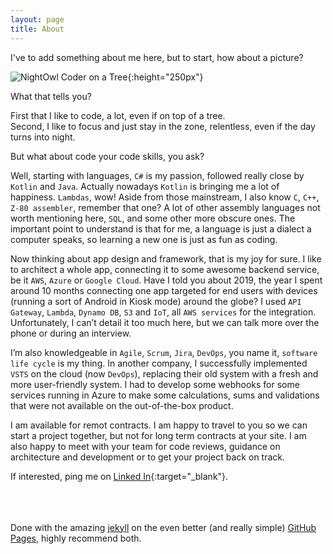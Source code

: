 ```yaml
---
layout: page
title: About
---
```

I've to add something about me here, but to start, how about a picture?


![NightOwl Coder on a Tree](../assets/NightOwlCoderTree.jpg){:height="250px"}

What that tells you?

First that I like to code, a lot, even if on top of a tree.<br>
Second, I like to focus and just stay in the zone, relentless, even if the day turns into night.

But what about code your code skills, you ask?<br>

Well, starting with languages, `C#` is my passion, followed really close by `Kotlin` and `Java`. Actually nowadays `Kotlin` is bringing me a lot of happiness. `Lambdas`, wow! Aside from those mainstream, I also know `C`, `C++`, `Z-80 assembler`, remember that one? A lot of other assembly languages not worth mentioning here, `SQL`, and some other more obscure ones.
The important point to understand is that for me, a language is just a dialect a computer speaks, so learning a new one is just as fun as coding.<br>

Now thinking about app design and framework, that is my joy for sure. I like to architect a whole app, connecting it to some awesome backend service, be it `AWS`, `Azure` or `Google Cloud`. Have I told you about 2019, the year I spent around 10 months connecting one app targeted for end users with devices (running a sort of Android in Kiosk mode) around the globe? I used `API Gateway`, `Lambda`, `Dynamo DB`, `S3` and `IoT`, all `AWS services` for the integration. Unfortunately, I can’t detail it too much here, but we can talk more over the phone or during an interview.<br>

I’m also knowledgeable in `Agile`, `Scrum`, `Jira`, `DevOps`, you name it, `software life cycle` is my thing. In another company, I successfully implemented `VSTS` on the cloud (now `DevOps`), replacing their old system with a fresh and more user-friendly system. I had to develop some webhooks for some services running in Azure to make some calculations, sums and validations that were not available on the out-of-the-box product.<br>

I am available for remot contracts. I am happy to travel to you so we can start a project together, but not for long term contracts at your site.
I am also happy to meet with your team for code reviews, guidance on architecture and development or to get your project back on track.

If interested, ping me on [Linked In](https://www.linkedin.com/in/sergioibagy/){:target="_blank"}.<br><br><br><br>




Done with the amazing [jekyll](https://github.com/jekyll/jekyll) on the even better (and really simple) [GitHub Pages](https://help.github.com/en/github/working-with-github-pages), highly recommend both.
